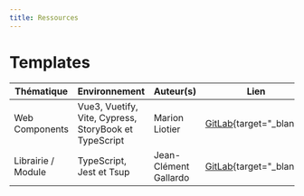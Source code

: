 ```yaml
---
title: Ressources
---
```


# Templates

| Thématique | Environnement | Auteur(s) | Lien |
| ---------- | ------------- | --------- | ---- |
| Web Components | Vue3, Vuetify, Vite, Cypress, StoryBook et TypeScript | Marion Liotier | [GitLab](https://forge.inrae.fr/metabohub/web-components/vue3-template){target="_blank"} |
| Librairie / Module | TypeScript, Jest et Tsup | Jean-Clément Gallardo | [GitLab](https://forge.inrae.fr/metabohub/web-components/ts-template){target="_blank"} |